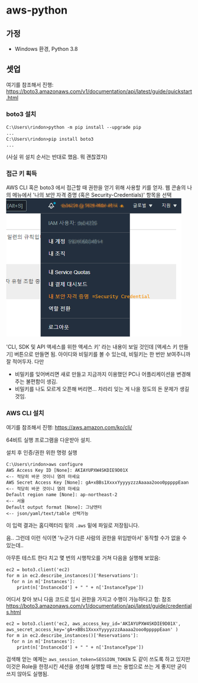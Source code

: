 # aws-python 

## 가정

- Windows 환경, Python 3.8 

## 셋업

여기를 참조해서 진행: https://boto3.amazonaws.com/v1/documentation/api/latest/guide/quickstart.html

### boto3 설치

```
C:\Users\rindon>python -m pip install --upgrade pip
...
C:\Users\rindon>pip install boto3
...
```
(사실 위 설치 순서는 반대로 했음. 뭐 괜찮겠지)

### 접근 키 획득

AWS CLI 혹은 boto3 에서 접근할 때 권한을 얻기 위해 사용할 키를 얻자.
웹 콘솔의 나의 메뉴에서 '나의 보안 자격 증명 (혹은 Security-Credentials)' 항목을 선택  
![나의 메뉴](https://github.com/anabaral/aws-python/blob/main/img/aws-01.png)

'CLI, SDK 및 API 액세스를 위한 액세스 키' 라는 내용이 보일 것인데 [액세스 키 만들기] 버튼으로 만들면 됨.
아이디와 비밀키를 볼 수 있는데, 비밀키는 한 번만 보여주니까 잘 적어두자. 다만
- 비밀키를 잊어버리면 새로 만들고 지금까지 이용했던 PC나 어플리케이션을 변경해 주는 불편함이 생김.
- 비밀키를 나도 모르게 오픈해 버리면... 차라리 잊는 게 나을 정도의 돈 문제가 생길 것임.

### AWS CLI 설치

여기를 참조해서 진행: https://aws.amazon.com/ko/cli/

64비트 실행 프로그램을 다운받아 설치.

설치 후 인증/권한 위한 명령 실행

```
C:\Users\rindon>aws configure
AWS Access Key ID [None]: AKIAYUPXW4SKDIE9D01X                        <-- 적당히 바꾼 것이니 염려 마세요
AWS Secret Access Key [None]: gA+xBBs1XxxxYyyyyzzzAaaaa2ooo0pppppEaan <-- 적당히 바꾼 것이니 염려 마세요
Default region name [None]: ap-northeast-2                            <-- 서울
Default output format [None]: 그냥엔터                                 <-- json/yaml/text/table 선택가능
```

이 입력 결과는 홈디렉터리 밑의 ```.aws``` 밑에 파일로 저장됩니다.

음.. 그런데 이런 식이면 '누군가 다른 사람의 권한을 위임받아서' 동작할 수가 없을 수 있는데..

아무튼 테스트 한다 치고 몇 번의 시행착오를 거쳐 다음을 실행해 보았음:
```
ec2 = boto3.client('ec2)
for m in ec2.describe_instances()['Reservations']:
  for n in m['Instances']:
    print(n['InstanceId'] + " " + n['InstanceType'])
```

어디서 찾아 보니 다음 코드로 임시 권한을 가지고 수행이 가능하다고 함:
참조 https://boto3.amazonaws.com/v1/documentation/api/latest/guide/credentials.html
```
ec2 = boto3.client('ec2, aws_access_key_id='AKIAYUPXW4SKDIE9D01X', aws_secret_access_key='gA+xBBs1XxxxYyyyyzzzAaaaa2ooo0pppppEaan' )
for m in ec2.describe_instances()['Reservations']:
  for n in m['Instances']:
    print(n['InstanceId'] + " " + n['InstanceType'])
```
검색해 얻는 예제는 ```aws_session_token=SESSION_TOKEN``` 도 같이 쓰도록 하고 있지만 
이것은 Role을 한정시킨 세션을 생성해 실행할 때 쓰는 용법으로 쓰는 게 좋지만 굳이 쓰지 않아도 실행됨.









